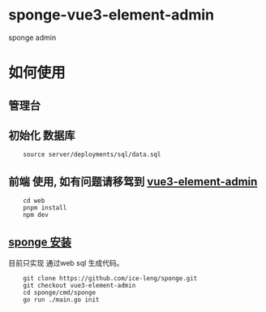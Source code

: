 # sponge-vue3-element-admin
sponge admin

# 如何使用

## 管理台

## 初始化 数据库
```mysql
    source server/deployments/sql/data.sql
```
## 前端 使用, 如有问题请移驾到 [vue3-element-admin](https://github.com/youlaitech/vue3-element-admin)
```npm
    cd web
    pnpm install 
    npm dev
```
## [sponge 安装](https://github.com/ice-leng/sponge)
目前只实现 通过web sql 生成代码。
```git
    git clone https://github.com/ice-leng/sponge.git 
    git checkout vue3-element-admin
    cd sponge/cmd/sponge
    go run ./main.go init
```